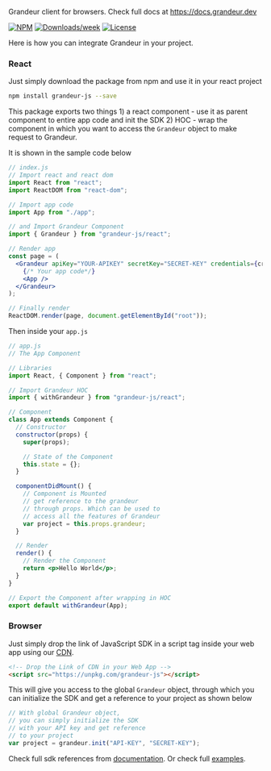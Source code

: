 Grandeur client for browsers. Check full docs at https://docs.grandeur.dev

[![NPM](https://img.shields.io/npm/v/grandeur-js.svg)](https://www.npmjs.com/package/grandeur-js)
[![Downloads/week](https://img.shields.io/npm/dw/grandeur-js.svg)](https://npmjs.org/package/grandeur-js.svg)
[![License](https://img.shields.io/npm/l/grandeur-js.svg)](https://github.com/grandeurtech/js-sdk/blob/master/package.json)

Here is how you can integrate Grandeur in your project.

### React
Just simply download the package from npm and use it in your react project

```bash
npm install grandeur-js --save
```

This package exports two things 1) a react component - use it as parent component to entire app code and init the SDK 2) HOC - wrap the component in which you want to access the `Grandeur` object to make request to Grandeur.

It is shown in the sample code below

```jsx
// index.js
// Import react and react dom
import React from "react";
import ReactDOM from "react-dom";

// Import app code
import App from "./app";

// and Import Grandeur Component
import { Grandeur } from "grandeur-js/react";

// Render app
const page = (
  <Grandeur apiKey="YOUR-APIKEY" secretKey="SECRET-KEY" credentials={credentials}>
    {/* Your app code*/}
    <App />
  </Grandeur>
);

// Finally render
ReactDOM.render(page, document.getElementById("root"));
```

Then inside your `app.js`

```jsx
// app.js
// The App Component

// Libraries
import React, { Component } from "react";

// Import Grandeur HOC
import { withGrandeur } from "grandeur-js/react";

// Component
class App extends Component {
  // Constructor
  constructor(props) {
    super(props);

    // State of the Component
    this.state = {};
  }

  componentDidMount() {
    // Component is Mounted
    // get reference to the grandeur
    // through props. Which can be used to
    // access all the features of Grandeur
    var project = this.props.grandeur;
  }

  // Render
  render() {
    // Render the Component
    return <p>Hello World</p>;
  }
}

// Export the Component after wrapping in HOC
export default withGrandeur(App);
```

### Browser
Just simply drop the link of JavaScript SDK in a script tag inside your web app using our [CDN](https://unpkg.com/grandeur-js).

```html
<!-- Drop the Link of CDN in your Web App -->
<script src="https://unpkg.com/grandeur-js"></script>
```

This will give you access to the global `Grandeur` object, through which you can initialize the SDK and get a reference to your project as shown below

```javascript
// With global Grandeur object,
// you can simply initialize the SDK
// with your API key and get reference
// to your project
var project = grandeur.init("API-KEY", "SECRET-KEY");
```

Check full sdk references from [documentation](https://docs.grandeur.dev/references/client-sdk/installation). Or check full [examples](https://github.com/grandeurdev/js-sdk/tree/master/examples).